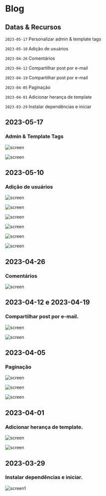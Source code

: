 # Blog

## Datas & Recursos

`2023-05-17` Personalizar admin & template tags

`2023-05-10` Adição de usuários

`2023-04-26` Comentários

`2023-04-12` Compartilhar post por e-mail

`2023-04-19` Compartilhar post por e-mail

`2023-04-05` Paginação

`2023-04-01` Adicionar herança de template

`2023-03-29` Instalar dependências e iniciar

## 2023-05-17

### Admin & Template Tags

![screen](/readme/admin.png)

![screen](/readme/templatetags.png)

## 2023-05-10

### Adição de usuários

![screen](/readme/c1.png)

![screen](/readme/c2.png)

![screen](/readme/c3.png)

![screen](/readme/c4.png)

![screen](/readme/c5.png)

![screen](/readme/c6.png)

## 2023-04-26

### Comentários

![screen](/readme/imgt.png)

## 2023-04-12 e 2023-04-19

### Compartilhar post por e-mail.

![screen](/readme/2023-04-12.png)

![screen](/readme/2023-04-12.2.png)

## 2023-04-05

### Paginação

![screen](/readme/2023-04-0501.png)

![screen](/readme/2023-04-0502.png)

![screen](/readme/2023-04-0503.png)

## 2023-04-01

### Adicionar herança de template.

![screen](/readme/posts_view.png)

![screen](/readme/post_detail.png)

## 2023-03-29

### Instalar dependências e iniciar.

![screen1](/readme/blog.png)



